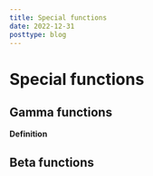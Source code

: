 ```yaml
---
title: Special functions 
date: 2022-12-31
posttype: blog
---
```

# Special functions

## Gamma functions

**Definition** 

## Beta functions


